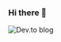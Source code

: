 ### Hi there 👋

<!--
**Amitchile2006/Amitchile2006** is a ✨ _special_ ✨ repository because its `README.md` (this file) appears on your GitHub profile.

Here are some ideas to get you started:

- 🔭 I’m currently working on ...
- 🌱 I’m currently learning ...
- 👯 I’m looking to collaborate on ...
- 🤔 I’m looking for help with ...
- 💬 Ask me about ...
- 📫 How to reach me: ...
- 😄 Pronouns: ...
- ⚡ Fun fact: ...
-->
![Dev.to blog](https://img.shields.io/badge/dev.to-0A0A0A?style=for-the-badge&logo=dev.to&logoColor=white)
